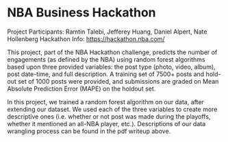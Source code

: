 # NBA Business Hackathon

Project Participants: Ramtin Talebi, Jefferey Huang, Daniel Alpert, Nate Hollenberg  Hackathon Info: https://hackathon.nba.com/

This project, part of the NBA Hackathon challenge, predicts the number of engagements (as defined by the NBA) using random forest algorithms based upon three provided variables: the post type (photo, video, album), post date-time, and full description. A training set of 7500+ posts and hold-out set of 1000 posts were provided, and submissions are graded on Mean Absolute Prediction Error (MAPE) on the holdout set.

In this project, we trained a random forest algorithm on our data, after extending our dataset. We used each of the three variables to create more descriptive ones (i.e. whether or not post was made during the playoffs, whether it mentioned an all-NBA player, etc.). Descriptions of our data wrangling process can be found in the pdf writeup above. 
